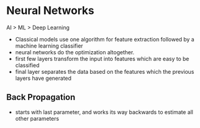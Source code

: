 # Neural Networks
AI > ML > Deep Learning
- Classical models use one algorithm for feature extraction followed by a machine learning classifier
- neural networks do the optimization altogether.
- first few layers transform the input into features which are easy to be classified
- final layer separates the data based on the features which the previous layers have generated


## Back Propagation
- starts with last parameter, and works its way backwards to estimate all other parameters
